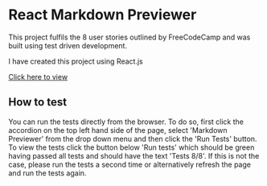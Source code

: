 # React Markdown Previewer

This project fulfils the 8 user stories outlined by FreeCodeCamp and was built using test driven development.

I have created this project using React.js

[Click here to view]()

## How to test

You can run the tests directly from the browser. To do so, first click the accordion on the top left hand side of the page, select 'Markdown Previewer' from the drop down menu and then click the 'Run Tests' button. To view the tests click the button below 'Run tests' which should be green having passed all tests and should have the text 'Tests 8/8'. If this is not the case, please run the tests a second time or alternatively refresh the page and run the tests again.
